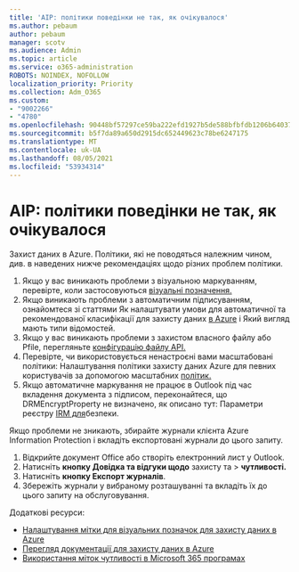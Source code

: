 ```yaml
---
title: 'AIP: політики поведінки не так, як очікувалося'
ms.author: pebaum
author: pebaum
manager: scotv
ms.audience: Admin
ms.topic: article
ms.service: o365-administration
ROBOTS: NOINDEX, NOFOLLOW
localization_priority: Priority
ms.collection: Adm_O365
ms.custom:
- "9002266"
- "4780"
ms.openlocfilehash: 90448bf57297ce59ba222efd1927b5de588bfbfdb1206b6403764d7f43fed690
ms.sourcegitcommit: b5f7da89a650d2915dc652449623c78be6247175
ms.translationtype: MT
ms.contentlocale: uk-UA
ms.lasthandoff: 08/05/2021
ms.locfileid: "53934314"
---
```

# <a name="aip-policies-not-behaving-as-expected"></a>AIP: політики поведінки не так, як очікувалося

Захист даних в Azure. Політики, які не поводяться належним чином, див. в наведених нижче рекомендаціях щодо різних проблем політики.

1. Якщо у вас виникають проблеми з візуальною маркуванням, перевірте, коли застосовуються [візуальні позначення.](https://docs.microsoft.com/azure/information-protection/configure-policy-markings#when-visual-markings-are-applied)
2. Якщо виникають проблеми з автоматичним підписуванням, ознайомтеся зі статтями Як [](https://docs.microsoft.com/microsoft-365/compliance/sensitive-information-type-entity-definitions)налаштувати умови для автоматичної та рекомендованої класифікації для захисту даних [в Azure](https://docs.microsoft.com/azure/information-protection/configure-policy-classification) і Який вигляд мають типи відомостей.
3. Якщо у вас виникають проблеми з захистом власного файлу або Pfile, перегляньте [конфігурацію файлу API.](https://docs.microsoft.com/azure/information-protection/develop/file-api-configuration)
4. Перевірте, чи використовується ненастроєні вами масштабовані політики: Налаштування політики захисту даних Azure для певних користувачів за допомогою масштабних [політик.](https://docs.microsoft.com/azure/information-protection/configure-policy-scope)
5. Якщо автоматичне маркування не працює в Outlook під час вкладення документа з підписом, переконайтеся, що DRMEncryptProperty не визначено, як описано тут: Параметри реєстру [IRM для](https://docs.microsoft.com/deployoffice/security/protect-sensitive-messages-and-documents-by-using-irm-in-office#office-2016-irm-registry-key-options)безпеки.

Якщо проблеми не зникають, збирайте журнали клієнта Azure Information Protection і вкладіть експортовані журнали до цього запиту.

1. Відкрийте документ Office або створіть електронний лист у Outlook.
2. Натисніть **кнопку Довідка та відгуки щодо** захисту та  >  **чутливості.**
3. Натисніть **кнопку Експорт журналів**.
4. Збережіть журнали у вибраному розташуванні та вкладіть їх до цього запиту на обслуговування.

Додаткові ресурси:

- [Налаштування мітки для візуальних позначок для захисту даних в Azure](https://docs.microsoft.com/azure/information-protection/configure-policy-markings)
- [Перегляд документації для захисту даних в Azure](https://docs.microsoft.com/azure/information-protection/what-is-information-protection)
- [Використання міток чутливості в Microsoft 365 програмах](https://docs.microsoft.com/microsoft-365/compliance/sensitivity-labels-office-apps)

